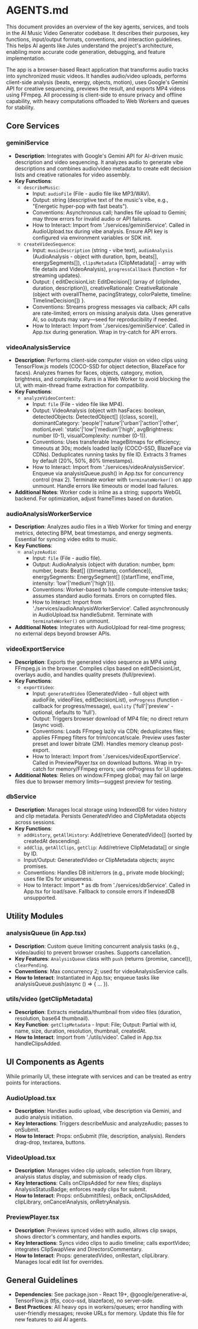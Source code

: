 # AGENTS.md

This document provides an overview of the key agents, services, and tools in the AI Music Video Generator codebase. It describes their purposes, key functions, input/output formats, conventions, and interaction guidelines. This helps AI agents like Jules understand the project's architecture, enabling more accurate code generation, debugging, and feature implementation.

The app is a browser-based React application that transforms audio tracks into synchronized music videos. It handles audio/video uploads, performs client-side analysis (beats, energy, objects, motion), uses Google's Gemini API for creative sequencing, previews the result, and exports MP4 videos using FFmpeg. All processing is client-side to ensure privacy and offline capability, with heavy computations offloaded to Web Workers and queues for stability.

## Core Services

### geminiService
- **Description**: Integrates with Google's Gemini API for AI-driven music description and video sequencing. It analyzes audio to generate vibe descriptions and combines audio/video metadata to create edit decision lists and creative rationales for video assembly.
- **Key Functions**:
  - `describeMusic`:
    - Input: `audioFile` (File - audio file like MP3/WAV).
    - Output: string (descriptive text of the music's vibe, e.g., "Energetic hyper-pop with fast beats").
    - Conventions: Asynchronous call; handles file upload to Gemini; may throw errors for invalid audio or API failures.
    - How to Interact: Import from './services/geminiService'. Called in AudioUpload.tsx during vibe analysis. Ensure API key is configured via environment variables or SDK init.
  - `createVideoSequence`:
    - Input: `musicDescription` (string - vibe text), `audioAnalysis` (AudioAnalysis - object with duration, bpm, beats[], energySegments[]), `clipsMetadata` (ClipMetadata[] - array with file details and VideoAnalysis), `progressCallback` (function - for streaming updates).
    - Output: { editDecisionList: EditDecision[] (array of {clipIndex, duration, description}), creativeRationale: CreativeRationale (object with overallTheme, pacingStrategy, colorPalette, timeline: TimelineDecision[]) }.
    - Conventions: Streams progress messages via callback; API calls are rate-limited; errors on missing analysis data. Uses generative AI, so outputs may vary—seed for reproducibility if needed.
    - How to Interact: Import from './services/geminiService'. Called in App.tsx during generation. Wrap in try-catch for API errors.

### videoAnalysisService
- **Description**: Performs client-side computer vision on video clips using TensorFlow.js models (COCO-SSD for object detection, BlazeFace for faces). Analyzes frames for faces, objects, category, motion, brightness, and complexity. Runs in a Web Worker to avoid blocking the UI, with main-thread frame extraction for compatibility.
- **Key Functions**:
  - `analyzeVideoContent`:
    - Input: `file` (File - video file like MP4).
    - Output: VideoAnalysis (object with hasFaces: boolean, detectedObjects: DetectedObject[] ({class, score}), dominantCategory: 'people'|'nature'|'urban'|'action'|'other', motionLevel: 'static'|'low'|'medium'|'high', avgBrightness: number (0-1), visualComplexity: number (0-1)).
    - Conventions: Uses transferable ImageBitmaps for efficiency; timeouts at 30s; models loaded lazily (COCO-SSD, BlazeFace via CDNs). Deduplicates running tasks by file ID. Extracts 3 frames by default (20%, 50%, 80% timestamps).
    - How to Interact: Import from './services/videoAnalysisService'. Enqueue via analysisQueue.push() in App.tsx for concurrency control (max 2). Terminate worker with `terminateWorker()` on app unmount. Handle errors like timeouts or model load failures.
- **Additional Notes**: Worker code is inline as a string; supports WebGL backend. For optimization, adjust frameTimes based on duration.

### audioAnalysisWorkerService
- **Description**: Analyzes audio files in a Web Worker for timing and energy metrics, detecting BPM, beat timestamps, and energy segments. Essential for syncing video edits to music.
- **Key Functions**:
  - `analyzeAudio`:
    - Input: `file` (File - audio file).
    - Output: AudioAnalysis (object with duration: number, bpm: number, beats: Beat[] ({timestamp, confidence}), energySegments: EnergySegment[] ({startTime, endTime, intensity: 'low'|'medium'|'high'})).
    - Conventions: Worker-based to handle compute-intensive tasks; assumes standard audio formats. Errors on corrupted files.
    - How to Interact: Import from './services/audioAnalysisWorkerService'. Called asynchronously in AudioUpload.tsx handleSubmit. Terminate with `terminateWorker()` on unmount.
- **Additional Notes**: Integrates with AudioUpload for real-time progress; no external deps beyond browser APIs.

### videoExportService
- **Description**: Exports the generated video sequence as MP4 using FFmpeg.js in the browser. Compiles clips based on editDecisionList, overlays audio, and handles quality presets (full/preview).
- **Key Functions**:
  - `exportVideo`:
    - Input: `generatedVideo` (GeneratedVideo - full object with audioFile, videoFiles, editDecisionList), `onProgress` (function - callback for progress/message), `quality` ('full'|'preview' - optional, defaults to 'full').
    - Output: Triggers browser download of MP4 file; no direct return (async void).
    - Conventions: Loads FFmpeg lazily via CDN; deduplicates files; applies FFmpeg filters for trim/concat/scale. Preview uses faster preset and lower bitrate (2M). Handles memory cleanup post-export.
    - How to Interact: Import from './services/videoExportService'. Called in PreviewPlayer.tsx on download buttons. Wrap in try-catch for memory/FFmpeg errors; use onProgress for UI updates.
- **Additional Notes**: Relies on window.FFmpeg global; may fail on large files due to browser memory limits—suggest preview for testing.

### dbService
- **Description**: Manages local storage using IndexedDB for video history and clip metadata. Persists GeneratedVideo and ClipMetadata objects across sessions.
- **Key Functions**:
  - `addHistory`, `getAllHistory`: Add/retrieve GeneratedVideo[] (sorted by createdAt descending).
  - `addClip`, `getAllClips`, `getClip`: Add/retrieve ClipMetadata[] or single by ID.
  - Input/Output: GeneratedVideo or ClipMetadata objects; async promises.
  - Conventions: Handles DB init/errors (e.g., private mode blocking); uses file IDs for uniqueness.
  - How to Interact: Import * as db from './services/dbService'. Called in App.tsx for load/save. Fallback to console errors if IndexedDB unsupported.

## Utility Modules

### analysisQueue (in App.tsx)
- **Description**: Custom queue limiting concurrent analysis tasks (e.g., video/audio) to prevent browser crashes. Supports cancellation.
- **Key Features**: `AnalysisQueue` class with `push` (returns {promise, cancel}), `clearPending`.
- **Conventions**: Max concurrency 2; used for videoAnalysisService calls.
- **How to Interact**: Instantiated in App.tsx; enqueue tasks like analysisQueue.push(async () => { ... }).

### utils/video (getClipMetadata)
- **Description**: Extracts metadata/thumbnail from video files (duration, resolution, base64 thumbnail).
- **Key Function**: `getClipMetadata` - Input: File; Output: Partial<ClipMetadata> with id, name, size, duration, resolution, thumbnail, createdAt.
- **How to Interact**: Import from './utils/video'. Called in App.tsx handleClipsAdded.

## UI Components as Agents

While primarily UI, these integrate with services and can be treated as entry points for interactions.

### AudioUpload.tsx
- **Description**: Handles audio upload, vibe description via Gemini, and audio analysis initiation.
- **Key Interactions**: Triggers describeMusic and analyzeAudio; passes to onSubmit.
- **How to Interact**: Props: onSubmit (file, description, analysis). Renders drag-drop, textarea, buttons.

### VideoUpload.tsx
- **Description**: Manages video clip uploads, selection from library, analysis status display, and submission of ready clips.
- **Key Interactions**: Calls onClipsAdded for new files; displays AnalysisStatusBadge; enforces ready clips for submit.
- **How to Interact**: Props: onSubmit(files), onBack, onClipsAdded, clipLibrary, onCancelAnalysis, onRetryAnalysis.

### PreviewPlayer.tsx
- **Description**: Previews synced video with audio, allows clip swaps, shows director's commentary, and handles exports.
- **Key Interactions**: Syncs video clips to audio timeline; calls exportVideo; integrates ClipSwapView and DirectorsCommentary.
- **How to Interact**: Props: generatedVideo, onRestart, clipLibrary. Manages local edit list for overrides.

## General Guidelines
- **Dependencies**: See package.json - React 19+, @google/generative-ai, TensorFlow.js (tfjs, coco-ssd, blazeface), no server-side.
- **Best Practices**: All heavy ops in workers/queues; error handling with user-friendly messages; revoke URLs for memory. Update this file for new features to aid AI agents.
